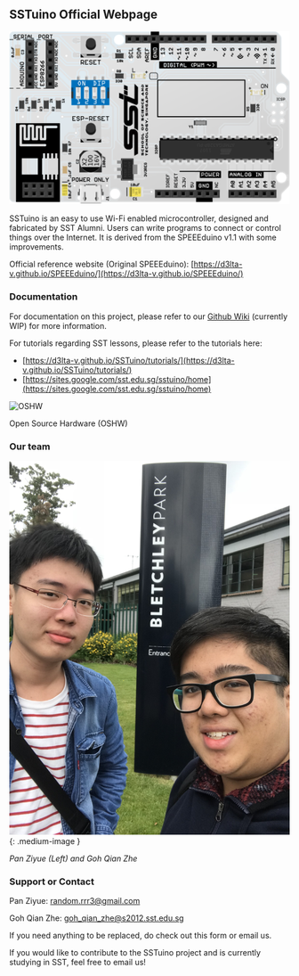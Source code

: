 ---
---

## SSTuino Official Webpage

![Populated PCB](https://raw.githubusercontent.com/d3lta-v/SSTuino/master/Image%20Assets/SSTuino.png)

SSTuino is an easy to use Wi-Fi enabled microcontroller, designed and fabricated by SST Alumni. Users can write programs to connect or control things over the Internet. It is derived from the SPEEEduino v1.1 with some improvements.

Official reference website (Original SPEEEduino): [https://d3lta-v.github.io/SPEEEduino/](https://d3lta-v.github.io/SPEEEduino/)

### Documentation

For documentation on this project, please refer to our [Github Wiki](https://github.com/sammy0025/SSTuino/wiki) (currently WIP) for more information.

For tutorials regarding SST lessons, please refer to the tutorials here:

* [https://d3lta-v.github.io/SSTuino/tutorials/](https://d3lta-v.github.io/SSTuino/tutorials/)
* [https://sites.google.com/sst.edu.sg/sstuino/home](https://sites.google.com/sst.edu.sg/sstuino/home)

![OSHW](https://www.oshwa.org/wp-content/uploads/2014/03/oshw-logo-100-px.png)

Open Source Hardware (OSHW)

### Our team

![The Team](https://raw.githubusercontent.com/d3lta-v/SSTuino/master/Image%20Assets/IMG_3112.jpg){: .medium-image }

*Pan Ziyue (Left) and Goh Qian Zhe*

### Support or Contact

Pan Ziyue: [random.rrr3@gmail.com](random.rrr3@gmail.com)

Goh Qian Zhe: [goh_qian_zhe@s2012.sst.edu.sg](goh_qian_zhe@s2012.sst.edu.sg)

If you need anything to be replaced, do check out this form or email us.

If you would like to contribute to the SSTuino project and is currently studying in SST, feel free to email us!
